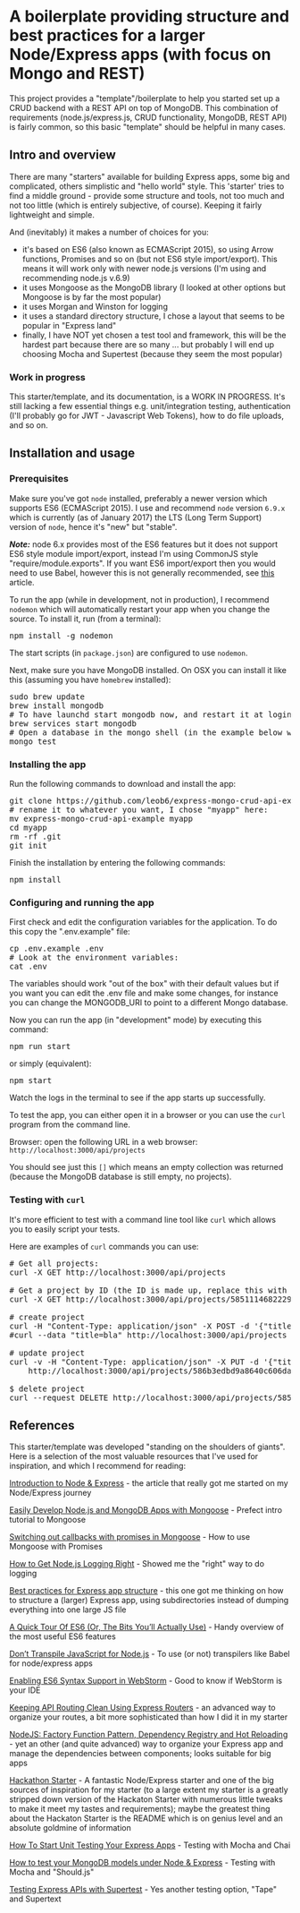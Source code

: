 # A boilerplate providing structure and best practices for a larger Node/Express apps (with focus on Mongo and REST)

This project provides a "template"/boilerplate to help you started set up a CRUD backend with a REST API on top of
MongoDB. This combination of requirements (node.js/express.js, CRUD functionality, MongoDB, REST API) is fairly common,
so this basic "template" should be helpful in many cases.

## Intro and overview

There are many "starters" available for building Express apps, some big and complicated, others simplistic and "hello
world" style. This 'starter' tries to find a middle ground - provide some structure and tools, not too much and not too
little (which is entirely subjective, of course). Keeping it fairly lightweight and simple.

And (inevitably) it makes a number of choices for you:

* it's based on ES6 (also known as ECMAScript 2015), so using Arrow functions, Promises and so on (but not ES6 style
import/export). This means it will work only with newer node.js versions (I'm using and recommending node.js v.6.9)
* it uses Mongoose as the MongoDB library (I looked at other options but Mongoose is by far the most popular)
* it uses Morgan and Winston for logging
* it uses a standard directory structure, I chose a layout that seems to be popular in "Express land"
* finally, I have NOT yet chosen a test tool and framework, this will be the hardest part because there are so many ...
but probably I will end up choosing Mocha and Supertest (because they seem the most popular)

### Work in progress

This starter/template, and its documentation, is a WORK IN PROGRESS. It's still lacking a few essential things e.g.
unit/integration testing, authentication (I'll probably go for JWT - Javascript Web Tokens), how to do file uploads,
and so on.

## Installation and usage

### Prerequisites

Make sure you've got ```node``` installed, preferably a newer version which supports ES6 (ECMAScript 2015). I use and
recommend ```node``` version ```6.9.x``` which is currently (as of January 2017) the LTS (Long Term Support) version of
```node```, hence it's "new" but "stable".

***Note:*** node 6.x provides most of the ES6 features but it does not support ES6 style module import/export, instead
I'm using CommonJS style "require/module.exports". If you want ES6 import/export then you would need to use Babel,
however this is not generally recommended, see [this](http://vancelucas.com/blog/dont-transpile-javascript-for-node-js)
article.

To run the app (while in development, not in production), I recommend ```nodemon``` which will automatically restart
your app when you change the source. To install it, run (from a terminal):

<pre>
npm install -g nodemon
</pre>

The start scripts (in ```package.json```) are configured to use ```nodemon```.

Next, make sure you have MongoDB installed. On OSX you can install it like this (assuming you have ```homebrew```
installed):

<pre>
sudo brew update
brew install mongodb
# To have launchd start mongodb now, and restart it at login, execute:
brew services start mongodb
# Open a database in the mongo shell (in the example below we used the "test" database) to try out some Mongo commands:
mongo test
</pre>

### Installing the app

Run the following commands to download and install the app:

<pre>
git clone https://github.com/leob6/express-mongo-crud-api-example
# rename it to whatever you want, I chose "myapp" here:
mv express-mongo-crud-api-example myapp
cd myapp
rm -rf .git
git init
</pre>

Finish the installation by entering the following commands:

<pre>
npm install
</pre>

### Configuring and running the app

First check and edit the configuration variables for the application. To do this copy the ".env.example" file:

<pre>
cp .env.example .env
# Look at the environment variables:
cat .env
</pre>

The variables should work "out of the box" with their default values but if you want you can edit the .env file and
make some changes, for instance you can change the MONGODB_URI to point to a different Mongo database.

Now you can run the app (in "development" mode) by executing this command:

<pre>
npm run start
</pre>

or simply (equivalent):

<pre>
npm start
</pre>

Watch the logs in the terminal to see if the app starts up successfully.

To test the app, you can either open it in a browser or you can use the ```curl``` program from the command line.

Browser: open the following URL in a web browser: ```http://localhost:3000/api/projects```

You should see just this ```[]``` which means an empty collection was returned (because the MongoDB database is still
empty, no projects).

### Testing with ```curl```

It's more efficient to test with a command line tool like ```curl``` which allows you to easily script your tests.

Here are examples of ```curl``` commands you can use:

<pre>
# Get all projects:
curl -X GET http://localhost:3000/api/projects

# Get a project by ID (the ID is made up, replace this with an existing ID)
curl -X GET http://localhost:3000/api/projects/585111468222960eee4d3fff

# create project
curl -H "Content-Type: application/json" -X POST -d '{"title":"bla"}' http://localhost:3000/api/projects
#curl --data "title=bla" http://localhost:3000/api/projects

# update project
curl -v -H "Content-Type: application/json" -X PUT -d '{"title":"bla upd"}' \
    http://localhost:3000/api/projects/586b3edbd9a8640c606da451

$ delete project
curl --request DELETE http://localhost:3000/api/projects/585005468907560e9d4d377f
</pre>

## References

This starter/template was developed "standing on the shoulders of giants". Here is a selection of the most valuable
resources that I've used for inspiration, and which I recommend for reading:

[Introduction to Node & Express](https://medium.com/javascript-scene/introduction-to-node-express-90c431f9e6fd#.m4lssrqsl) -
the article that really got me started on my Node/Express journey

[Easily Develop Node.js and MongoDB Apps with Mongoose](https://scotch.io/tutorials/using-mongoosejs-in-node-js-and-mongodb-applications) -
Prefect intro tutorial to Mongoose

[Switching out callbacks with promises in Mongoose](http://eddywashere.com/blog/switching-out-callbacks-with-promises-in-mongoose/) -
How to use Mongoose with Promises

[How to Get Node.js Logging Right](https://blog.risingstack.com/node-js-logging-tutorial/) - Showed me the "right" way
to do logging

[Best practices for Express app structure](https://www.terlici.com/2014/08/25/best-practices-express-structure.html) -
this one got me thinking on how to structure a (larger) Express app, using subdirectories instead of dumping everything
into one large JS file

[A Quick Tour Of ES6 (Or, The Bits You’ll Actually Use)](http://jamesknelson.com/es6-the-bits-youll-actually-use/) -
Handy overview of the most useful ES6 features

[Don’t Transpile JavaScript for Node.js](http://vancelucas.com/blog/dont-transpile-javascript-for-node-js) - To use (or
not) transpilers like Babel for node/express apps

[Enabling ES6 Syntax Support in WebStorm](https://medium.com/@brandonaaskov/enabling-es6-syntax-support-in-webstorm-48e22956ecfd#.xkfdhuqil) -
Good to know if WebStorm is your IDE

[Keeping API Routing Clean Using Express Routers](https://scotch.io/tutorials/keeping-api-routing-clean-using-express-routers) -
an advanced way to organize your routes, a bit more sophisticated than how I did it in my starter

[NodeJS: Factory Function Pattern, Dependency Registry and Hot Reloading](http://adrian-philipp.com/post/function-factory-getters-hot-reloading) -
yet an other (and quite advanced) way to organize your Express app and manage the dependencies between components;
looks suitable for big apps

[Hackathon Starter](https://github.com/sahat/hackathon-starter) - A fantastic Node/Express starter and one of the big
sources of inspiration for my starter (to a large extent my starter is a greatly stripped down version of the Hackaton
Starter with numerous little tweaks to make it meet my tastes and requirements); maybe the greatest thing about the
Hackaton Starter is the README which is on genius level and an absolute goldmine of information

[How To Start Unit Testing Your Express Apps](http://alexanderpaterson.com/posts/how-to-start-unit-testing-your-express-apps) -
Testing with Mocha and Chai

[How to test your MongoDB models under Node & Express](https://www.terlici.com/2014/09/15/node-testing.html) -
Testing with Mocha and "Should.js"

[Testing Express APIs with Supertest](https://www.codementor.io/nodejs/tutorial/testing-express-apis-with-supertest) -
Yes another testing option, "Tape" and Supertext
